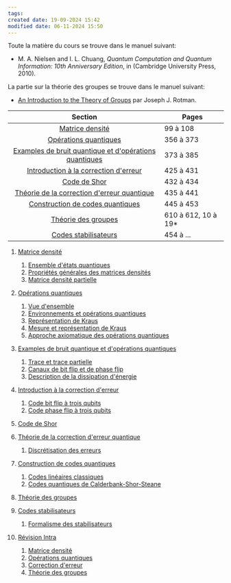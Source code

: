 ```yaml
---
tags: 
created date: 19-09-2024 15:42
modified date: 06-11-2024 15:50
---
```


Toute la matière du cours se trouve dans le manuel suivant:

- M. A. Nielsen and I. L. Chuang, _Quantum Computation and Quantum Information: 10th Anniversary Edition_, in (Cambridge University Press, 2010).

La partie sur la théorie des groupes se trouve dans le manuel suivant:

- [An Introduction to the Theory of Groups](https://eclass.uoa.gr/modules/document/file.php/MATH784/Rotman%20An%20introduction%20to%20the%20theory%20of%20groups%20%281%29.pdf) par Joseph J. Rotman.


|                                                                     Section                                                                      | Pages               |
| :----------------------------------------------------------------------------------------------------------------------------------------------: | ------------------- |
|                                             [Matrice densité](Cours/Cours%201a.md#Matrice%20densité)                                             | 99 à 108            |
|                                       [Opérations quantiques](Cours/Cours%203a.md#Opérations%20quantiques)                                       | 356 à 373           |
| [Examples de bruit quantique et d'opérations quantiques](Cours/Cours%204b.md#Examples%20de%20bruit%20quantique%20et%20d'opérations%20quantiques) | 373 à 385           |
|                    [Introduction à la correction d'erreur](Cours/Cours%205a.md#Introduction%20à%20la%20correction%20d'erreur)                    | 425 à 431           |
|                                               [Code de Shor](Cours/Cours%205a.md#Code%20de%20Shor)                                               | 432 à 434           |
|             [Théorie de la correction d'erreur quantique](Cours/Cours%205b.md#Théorie%20de%20la%20correction%20d'erreur%20quantique)             | 435 à 441           |
|                          [Construction de codes quantiques](Cours/Cours%206a.md#Construction%20de%20codes%20quantiques)                          | 445 à 453           |
|                                        [Théorie des groupes](Cours/Cours%206b.md#Théorie%20des%20groupes)                                        | 610 à 612, 10 à 19* |
|                                        [Codes stabilisateurs](Cours/Cours%207a.md#Codes%20stabilisateurs)                                        | 454 à ...           |


1. [Matrice densité](Cours/Cours%201a.md#Matrice%20densité)
	1. [Ensemble d'états quantiques](Cours/Cours%201a.md#Ensemble%20d'états%20quantiques)
	2. [Propriétés générales des matrices densités](Cours/Cours%202b.md#Propriétés%20générales%20des%20matrices%20densités)
	3. [Matrice densité partielle](Cours/Cours%202b.md#Matrice%20densité%20partielle)
2. [Opérations quantiques](Cours/Cours%203a.md#Opérations%20quantiques)
	1. [Vue d'ensemble](Cours/Cours%203a.md#Vue%20d'ensemble)
	2. [Environnements et opérations quantiques](Cours/Cours%203a.md#Environnements%20et%20opérations%20quantiques)
	3. [Représentation de Kraus](Cours/Cours%203a.md#Représentation%20de%20Kraus)
	4. [Mesure et représentation de Kraus](Cours/Cours%203b.md#Mesure%20et%20représentation%20de%20Kraus)
	5. [Approche axiomatique des opérations quantiques](Cours/Cours%204a.md#Approche%20axiomatique%20des%20opérations%20quantiques)
3. [Examples de bruit quantique et d'opérations quantiques](Cours/Cours%204b.md#Examples%20de%20bruit%20quantique%20et%20d'opérations%20quantiques)
	1. [Trace et trace partielle](Cours/Cours%204b.md#Trace%20et%20trace%20partielle)
	2. [Canaux de bit flip et de phase flip](Cours/Cours%204b.md#Canaux%20de%20bit%20flip%20et%20de%20phase%20flip)
	3. [Description de la dissipation d'énergie](Cours/Cours%204b.md#Description%20de%20la%20dissipation%20d'énergie)
4. [Introduction à la correction d'erreur](Cours/Cours%205a.md#Introduction%20à%20la%20correction%20d'erreur)
	1. [Code bit flip à trois qubits](Cours/Cours%205a.md#Code%20bit%20flip%20à%20trois%20qubits)
	2. [Code phase flip à trois qubits](Cours/Cours%205a.md#Code%20phase%20flip%20à%20trois%20qubits)
5. [Code de Shor](Cours/Cours%205a.md#Code%20de%20Shor)
6. [Théorie de la correction d'erreur quantique](Cours/Cours%205b.md#Théorie%20de%20la%20correction%20d'erreur%20quantique)
	1. [Discrétisation des erreurs](Cours/Cours%205b.md#Discrétisation%20des%20erreurs)
7. [Construction de codes quantiques](Cours/Cours%206a.md#Construction%20de%20codes%20quantiques)
	1. [Codes linéaires classiques](Cours/Cours%206a.md#Codes%20linéaires%20classiques)
	2. [Codes quantiques de Calderbank-Shor-Steane](Cours/Cours%206a.md#Codes%20quantiques%20de%20Calderbank-Shor-Steane)
8. [Théorie des groupes](Cours/Cours%206b.md#Théorie%20des%20groupes)
9. [Codes stabilisateurs](Cours/Cours%207a.md#Codes%20stabilisateurs)
	1. [Formalisme des stabilisateurs](Cours/Cours%207a.md#Formalisme%20des%20stabilisateurs)


1. [Révision Intra](Cours/Cours%207b.md#Révision%20Intra)
	1. [Matrice densité](Cours/Cours%207b.md#Matrice%20densité)
	2. [Opérations quantiques](Cours/Cours%207b.md#Opérations%20quantiques)
	3. [Correction d'erreur](Cours/Cours%207b.md#Correction%20d'erreur)
	4. [Théorie des groupes](Cours/Cours%207b.md#Théorie%20des%20groupes)